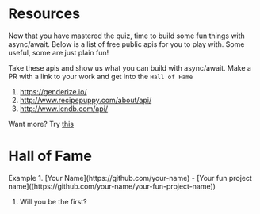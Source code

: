 # Resources

Now that you have mastered the quiz, time to build some fun things with async/await. Below is a list of free public apis for you to play with. Some useful, some are just plain fun!

Take these apis and show us what you can build with async/await. Make a PR with a link to your work and get into the `Hall of Fame`

1. https://genderize.io/
1. http://www.recipepuppy.com/about/api/
1. http://www.icndb.com/api/

Want more? Try [this](https://github.com/toddmotto/public-apis)

# Hall of Fame

<BeginExample>
Example
1. [Your Name](https://github.com/your-name) - [Your fun project name]((https://github.com/your-name/your-fun-project-name))
<EndExample>

1. Will you be the first?
